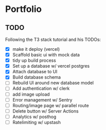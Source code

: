 # Portfolio

## TODO

Following the T3 stack tutorial and his TODOs:

- [x] make it deploy (vercel)
- [x] Scaffold basic ui with mock data
- [x] tidy up build process
- [x] Set up a database w/ vercel postgres
- [x] Attach database to UI
- [x] Build database schema
- [ ] Rebuild UI around new database model
- [ ] Add authentication w/ clerk
- [ ] add image upload
- [ ] Error management w/ Sentry
- [ ] Routing/image page w/ parallel route
- [ ] Delete button w/ Server Actions
- [ ] Analytics w/ posthog
- [ ] Ratelimiting w/ upstash
